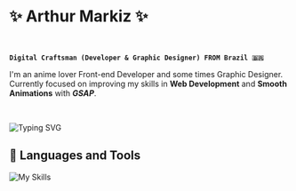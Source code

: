 # ✨ Arthur Markiz ✨
<br/>

**`Digital Craftsman (Developer & Graphic Designer) FROM Brazil 🇧🇷`**

I'm an anime lover Front-end Developer and some times Graphic Designer. <br/>
Currently focused on improving my skills in **Web Development** and **Smooth Animations** with ***GSAP***.

<br/>

<img href="https://git.io/typing-svg"><img src="https://readme-typing-svg.herokuapp.com?font=Fira+Code&weight=500&size=26&letterSpacing=1px&duration=4000&pause=1000&color=FFFFFF&background=16FFFC00&center=false&vCenter=false&width=435&lines=Welcome+to+my+World!+👋;Always+coding+👨‍💻;" alt="Typing SVG" /></img>

## 🧰 Languages and Tools
![My Skills](https://skillicons.dev/icons?i=html,css,javascript,typescript,react,next,tailwind&theme=dark)
